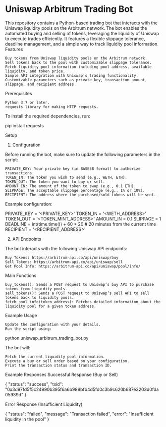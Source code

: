 # Uniswap Arbitrum Trading Bot

This repository contains a Python-based trading bot that interacts with the Uniswap liquidity pools on the Arbitrum network. The bot enables the automated buying and selling of tokens, leveraging the liquidity of Uniswap to execute trades efficiently. It features a flexible slippage tolerance, deadline management, and a simple way to track liquidity pool information.
Features

    Buy tokens from Uniswap liquidity pools on the Arbitrum network.
    Sell tokens back to the pool with customizable slippage tolerance.
    Fetch liquidity pool information including pool address, available liquidity, and token price.
    Simple API integration with Uniswap's trading functionality.
    Customizable parameters such as private key, transaction amount, slippage, and recipient address.

Prerequisites

    Python 3.7 or later.
    requests library for making HTTP requests.

To install the required dependencies, run:

pip install requests

Setup
1. Configuration

Before running the bot, make sure to update the following parameters in the script:

    PRIVATE_KEY: Your private key (in BASE58 format) to authorize transactions.
    TOKEN_IN: The token you wish to send (e.g., WETH, ETH).
    TOKEN_OUT: The token you want to buy or sell.
    AMOUNT_IN: The amount of the token to swap (e.g., 0.1 ETH).
    SLIPPAGE: The acceptable slippage percentage (e.g., 1% or 10%).
    RECIPIENT: The address where the purchased/sold tokens will be sent.

Example configuration:

PRIVATE_KEY = '<PRIVATE_KEY>'
TOKEN_IN = '<WETH_ADDRESS>'
TOKEN_OUT = '<TOKEN_MINT_ADDRESS>'
AMOUNT_IN = 0.1
SLIPPAGE = 1
DEADLINE = int(time.time()) + 60 * 20  # 20 minutes from the current time
RECIPIENT = '<RECIPIENT_ADDRESS>'

2. API Endpoints

The bot interacts with the following Uniswap API endpoints:

    Buy Tokens: https://arbitrum-api.co/api/uniswap/buy
    Sell Tokens: https://arbitrum-api.co/api/uniswap/sell
    Get Pool Info: https://arbitrum-api.co/api/uniswap/pool/info/

Main Functions

    buy_tokens(): Sends a POST request to Uniswap’s buy API to purchase tokens from liquidity pools.
    sell_tokens(): Sends a POST request to Uniswap’s sell API to sell tokens back to liquidity pools.
    fetch_pool_info(token_address): Fetches detailed information about the liquidity pool for a given token address.

Example Usage

    Update the configuration with your details.
    Run the script using:

python uniswap_arbitrum_trading_bot.py

The bot will:

    Fetch the current liquidity pool information.
    Execute a buy or sell order based on your configuration.
    Print the transaction status and transaction ID.

Example Responses
Successful Response (Buy or Sell)

{
  "status": "success",
  "txid": "0x3d97fd5f5c24990b395f6a6b989bfb4d5fd0c3b9c620b687e3203d0fda05939d"
}

Error Response (Insufficient Liquidity)

{
  "status": "failed",
  "message": "Transaction failed",
  "error": "Insufficient liquidity in the pool"
}
